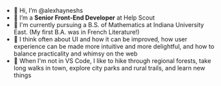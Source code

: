 - 👋 Hi, I’m @alexhayneshs
- 👀 I’m a **Senior Front-End Developer** at Help Scout
- 🦉 I'm currently pursuing a B.S. of Mathematics at Indiana University East. (My first B.A. was in French Literature!)
- 🤔 I think often about UI and how it can be improved, how user experience can be made more intuitive and more delightful, and how to balance practicality and whimsy on the web 
- 🌲 When I'm not in VS Code, I like to hike through regional forests, take long walks in town, explore city parks and rural trails, and learn new things
